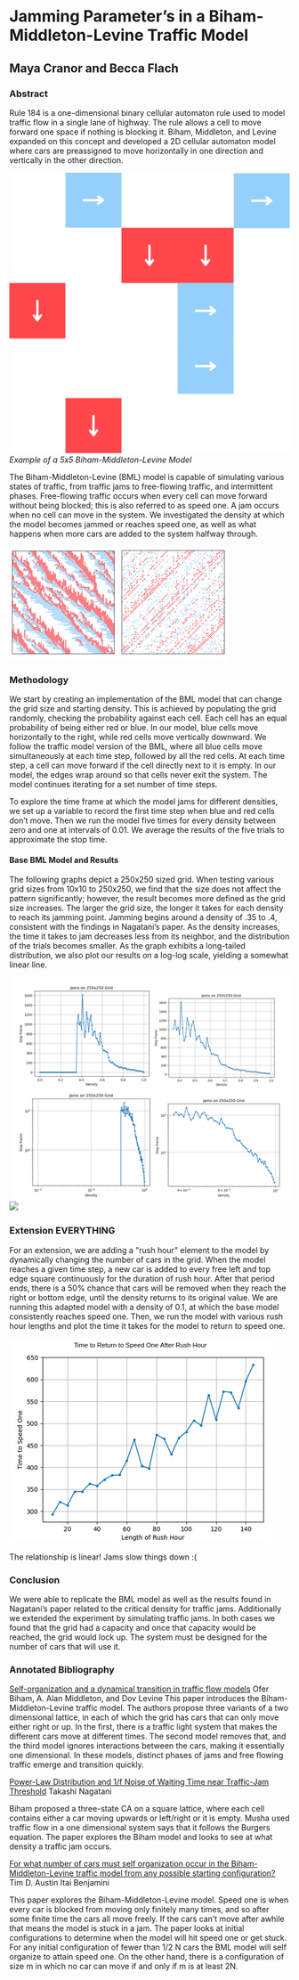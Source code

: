 #  Jamming Parameter’s in a Biham-Middleton-Levine Traffic Model
## Maya Cranor and Becca Flach

### Abstract 
Rule 184 is a one-dimensional binary cellular automaton rule used to model traffic flow in a single lane of highway. The rule allows a cell to move forward one space if nothing is blocking it. Biham, Middleton, and Levine expanded on this concept and developed a 2D cellular automaton model where cars are preassigned to move horizontally in one direction and vertically in the other direction.

![](images/bml_example.png)
*Example of a 5x5 Biham-Middleton-Levine Model*


The Biham-Middleton-Levine (BML) model is capable of simulating various states of traffic, from traffic jams to free-flowing traffic, and intermittent phases. Free-flowing traffic occurs when every cell can move forward without being blocked; this is also referred to as speed one. A jam occurs when no cell can move in the system. We investigated the density at which the model becomes jammed or reaches speed one, as well as what happens when more cars are added to the system halfway through.

![](images/bml_phases.png)

### Methodology

We start by creating an implementation of the BML model that can change the grid size and starting density. This is achieved by populating the grid randomly, checking the probability against each cell. Each cell has an equal probability of being either red or blue. In our model, blue cells move horizontally to the right, while red cells move vertically downward. We follow the traffic model version of the BML, where all blue cells move simultaneously at each time step, followed by all the red cells. At each time step, a cell can move forward if the cell directly next to it is empty. In our model, the edges wrap around so that cells never exit the system. The model continues iterating for a set number of time steps.

To explore the time frame at which the model jams for different densities, we set up a variable to record the first time step when blue and red cells don’t move. Then we run the model five times for every density between zero and one at intervals of 0.01. We average the results of the five trials to approximate the stop time.

#### Base BML Model and Results
The following graphs depict a 250x250 sized grid. When testing various grid sizes from 10x10 to 250x250, we find that the size does not affect the pattern significantly; however, the result becomes more defined as the grid size increases. The larger the grid size, the longer it takes for each density to reach its jamming point. Jamming begins around a density of .35 to .4, consistent with the findings in Nagatani’s paper. As the density increases, the time it takes to jam decreases less from its neighbor, and the distribution of the trials becomes smaller. As the graph exhibits a long-tailed distribution, we also plot our results on a log-log scale, yielding a somewhat linear line.

![](images/250_den_screen_shot.png) 
![](images/density.png.png)

### Extension EVERYTHING

For an extension, we are adding a "rush hour" element to the model by dynamically changing the number of cars in the grid. When the model reaches a given time step, a new car is added to every free left and top edge square continuously for the duration of rush hour. After that period ends, there is a 50% chance that cars will be removed when they reach the right or bottom edge, until the density returns to its original value. We are running this adapted model with a density of 0.1, at which the base model consistently reaches speed one. Then, we run the model with various rush hour lengths and plot the time it takes for the model to return to speed one.

![](images/extension.png)  

The relationship is linear! Jams slow things down :(

### Conclusion

We were able to replicate the BML model as well as the results found in Nagatani’s paper related to the critical density for traffic jams. Additionally we extended the experiment by simulating traffic jams. In both cases we found that the grid had a capacity and once that capacity would be reached, the grid would lock up. The system must be designed for the number of cars that will use it.

### Annotated Bibliography 

[Self-organization and a dynamical transition in traffic flow models](https://sci-hub.ru/https://journals.aps.org/pra/abstract/10.1103/PhysRevA.46.R6124)
Ofer Biham, A. Alan Middleton, and Dov Levine 
This paper introduces the Biham-Middleton-Levine traffic model. The authors propose three variants of a two dimensional lattice, in each of which the grid has cars that can only move either right or up. In the first, there is a traffic light system that makes the different cars move at different times. The second model removes that, and the third model ignores interactions between the cars, making it essentially one dimensional. In these models, distinct phases of jams and free flowing traffic emerge and transition quickly. 

[Power-Law Distribution and 1/f Noise of Waiting Time near Traffic-Jam Threshold](https://sci-hub.ru/https://journals.jps.jp/doi/10.1143/JPSJ.62.2533)
Takashi Nagatani

Biham proposed a three-state CA on a square lattice, where each cell contains either a car moving upwards or left/right or it is empty. Musha used traffic flow in a one dimensional system says that it follows the Burgers equation. The paper explores the Biham model and looks to see at what density a traffic jam occurs.

[For what number of cars must self organization occur in the Biham-Middleton-Levine traffic model from any possible starting configuration?](https://arxiv.org/abs/math/0607759)
Tim D. Austin Itai Benjamini

This paper explores the Biham-Middleton-Levine model. Speed one is when every car is blocked from moving only finitely many times, and so after some finite time the cars all move freely. If the cars can’t move after awhile that means the model is stuck in a jam. The paper looks at initial configurations to determine when the model will hit speed one or get stuck. For any initial configuration of fewer than 1/2 N cars the BML model will self organize to attain speed one. On the other hand, there is a configuration of size m in which no car can move if and only if m is at least 2N.
